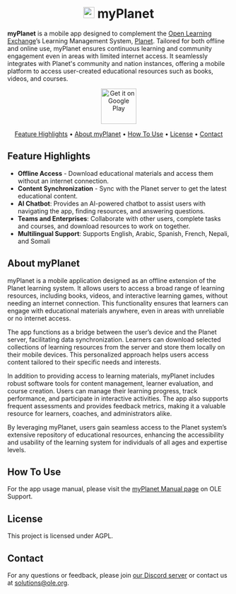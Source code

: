 <h1 align="center">
  <a href="https://play.google.com/store/apps/details?id=org.ole.planet.myplanet&hl=en"><img src="app/src/main/res/drawable/ole_logo.png" alt="myPlanet" height="25"></a>
  myPlanet
</h1>

**myPlanet** is a mobile app designed to complement the [Open Learning Exchange](https://ole.org)’s Learning Management System, [Planet](https://github.com/open-learning-exchange/planet). Tailored for both offline and online use, myPlanet ensures continuous learning and community engagement even in areas with limited internet access. It seamlessly integrates with Planet's community and nation instances, offering a mobile platform to access user-created educational resources such as books, videos, and courses.

<p align="center">
  <a href="https://play.google.com/store/apps/details?id=org.ole.planet.myplanet&hl=en"><img src="https://play.google.com/intl/en_us/badges/images/generic/en-play-badge.png" alt="Get it on Google Play" height="80"></a>
</p>

<p align="center">
  <a href="#feature-highlights">Feature Highlights</a> •
  <a href="#about-myplanet">About myPlanet</a> •
  <a href="#how-to-use">How To Use</a> •
  <a href="#license">License</a> •
  <a href="#contact">Contact</a>
</p>

## Feature Highlights

- **Offline Access** - Download educational materials and access them without an internet connection.
- **Content Synchronization** - Sync with the Planet server to get the latest educational content.
- **AI Chatbot**: Provides an AI-powered chatbot to assist users with navigating the app, finding resources, and answering questions.
- **Teams and Enterprises**: Collaborate with other users, complete tasks and courses, and download resources to work on together.
- **Multilingual Support**: Supports English, Arabic, Spanish, French, Nepali, and Somali

## About myPlanet

myPlanet is a mobile application designed as an offline extension of the Planet learning system. It allows users to access a broad range of learning resources, including books, videos, and interactive learning games, without needing an internet connection. This functionality ensures that learners can engage with educational materials anywhere, even in areas with unreliable or no internet access.

The app functions as a bridge between the user’s device and the Planet server, facilitating data synchronization. Learners can download selected collections of learning resources from the server and store them locally on their mobile devices. This personalized approach helps users access content tailored to their specific needs and interests.

In addition to providing access to learning materials, myPlanet includes robust software tools for content management, learner evaluation, and course creation. Users can manage their learning progress, track performance, and participate in interactive activities. The app also supports frequent assessments and provides feedback metrics, making it a valuable resource for learners, coaches, and administrators alike.

By leveraging myPlanet, users gain seamless access to the Planet system’s extensive repository of educational resources, enhancing the accessibility and usability of the learning system for individuals of all ages and expertise levels.

## How To Use

For the app usage manual, please visit the [myPlanet Manual page](https://open-learning-exchange.github.io/#!pages/manual/myplanet/overview.md) on OLE Support.

## License

This project is licensed under AGPL.

## Contact

For any questions or feedback, please join [our Discord server](https://discord.gg/mtgGD4EnYW) or contact us at solutions@ole.org.
